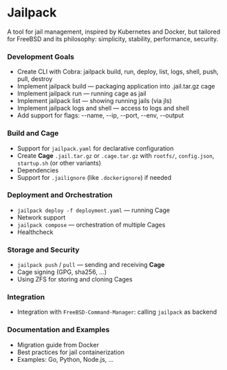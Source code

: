 # Jailpack

A tool for jail management, inspired by Kubernetes and Docker, but tailored for FreeBSD and its philosophy: simplicity, stability, performance, security.

### Development Goals

- Create CLI with Cobra: jailpack build, run, deploy, list, logs, shell, push, pull, destroy
- Implement jailpack build — packaging application into .jail.tar.gz cage
- Implement jailpack run — running cage as jail
- Implement jailpack list — showing running jails (via jls)
- Implement jailpack logs and shell — access to logs and shell
- Add support for flags: --name, --ip, --port, --env, --output

### Build and Cage
- Support for `jailpack.yaml` for declarative configuration
- Create **Cage** `.jail.tar.gz` or `.cage.tar.gz` with `rootfs/`, `config.json`, `startup.sh` (or other variants)
- Dependencies
- Support for `.jailignore` (like `.dockerignore`) if needed

### Deployment and Orchestration
- `jailpack deploy -f deployment.yaml` — running Cage
- Network support
- `jailpack compose` — orchestration of multiple Cages
- Healthcheck

### Storage and Security
- `jailpack push` / `pull` — sending and receiving **Cage**
- Cage signing (GPG, sha256, ...)
- Using ZFS for storing and cloning Cages

### Integration
- Integration with `FreeBSD-Command-Manager`: calling `jailpack` as backend

### Documentation and Examples
- Migration guide from Docker
- Best practices for jail containerization
- Examples: Go, Python, Node.js, ... 